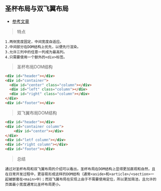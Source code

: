 ## 圣杯布局与双飞翼布局

* [参考文章]( https://www.jianshu.com/p/81ef7e7094e8 )

> 特点

```
1.两侧宽度固定，中间宽度自适应。
2.中间部分在DOM结构上优先，以便先行渲染。
3.允许三列中的任意一列成为最高列。
4.只需要使用一个额外的<div>标签。
```

> 圣杯布局DOM结构

```html
<div id="header"></div>
<div id="container">
  <div id="center" class="column"></div>
  <div id="left" class="column"></div>
  <div id="right" class="column"></div>
</div>
<div id="footer"></div>
```

> 双飞翼布局DOM结构

```html
<div id="header"></div>
<div id="container column">
    <div id="center"></div>
</div>
<div id="letf column"></div>
<div id="right column"></div>
<div id="footer"></div>
```

> 总结

```
通过对圣杯布局和双飞翼布局的介绍可以看出，圣杯布局在DOM结构上显得更加直观和自然，且在日常开发过程中，更容易形成这样的DOM结构（通常<aside>和<article>/<section>一起被嵌套在<main>中）；而双飞翼布局在实现上由于不需要使用定位，所以更加简洁，且允许的页面最小宽度通常比圣杯布局更小。
```

